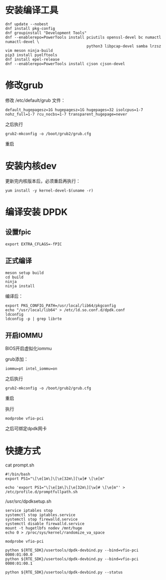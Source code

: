 # 安装编译工具
```shell
dnf update --nobest
dnf install pkg-config
dnf groupinstall "Development Tools"
dnf --enablerepo=PowerTools install pciutils openssl-devel bc numactl numactl-devel \ 
                                    python3 libpcap-devel samba lrzsz vim meson ninja-build
pip3 install pyelftools
dnf install epel-release
dnf --enablerepo=PowerTools install cjson cjson-devel
```

# 修改grub
修改 /etc/default/grub 文件：
```shell
default_hugepagesz=1G hugepagesz=1G hugepages=32 isolcpus=1-7 nohz_full=1-7 rcu_nocbs=1-7 transparent_hugepage=never
```
之后执行
```shell
grub2-mkconfig -o /boot/grub2/grub.cfg
```
重启

# 安装内核dev
更新完内核版本后，必须重启再执行：
```shell
yum install -y kernel-devel-$(uname -r)
```
# 编译安装 DPDK

## 设置fpic
```shell
export EXTRA_CFLAGS=-fPIC
```
## 正式编译

```shell
meson setup build
cd build
ninja
ninja install
```

编译后：
```shell
export PKG_CONFIG_PATH=/usr/local/lib64/pkgconfig
echo "/usr/local/lib64" > /etc/ld.so.conf.d/dpdk.conf
ldconfig
ldconfig -p | grep librte
```

## 开启IOMMU
BIOS开启虚拟化iommu

grub添加：
```shell
iommu=pt intel_iommu=on
```
之后执行
```shell
grub2-mkconfig -o /boot/grub2/grub.cfg
```
重启

执行
```shell
modprobe vfio-pci
```
之后可绑定dpdk网卡
# 快捷方式

cat prompt.sh
```shell
#!/bin/bash
export PS1="\[\e[1m\]\[\e[32m\][\w]# \[\e[m"
```
```shell
echo 'export PS1="\[\e[1m\]\[\e[32m\][\w]# \[\e[m"' > /etc/profile.d/promptfullpath.sh
```

/usr/src/dpdksetup.sh
```shell
service iptables stop
systemctl stop iptables.service
systemctl stop firewalld.service
systemctl disable firewalld.service
mount -t hugetlbfs nodev /mnt/huge
echo 0 > /proc/sys/kernel/randomize_va_space

modprobe vfio-pci

python ${RTE_SDK}/usertools/dpdk-devbind.py --bind=vfio-pci 0000:01:00.0
python ${RTE_SDK}/usertools/dpdk-devbind.py --bind=vfio-pci 0000:01:00.1

python ${RTE_SDK}/usertools/dpdk-devbind.py --status
```
